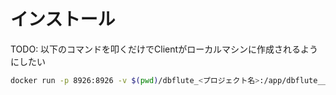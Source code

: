 # インストール
TODO: 以下のコマンドを叩くだけでClientがローカルマシンに作成されるようにしたい
```bash
docker run -p 8926:8926 -v $(pwd)/dbflute_<プロジェクト名>:/app/dbflute__<プロジェクト名> dbflute/dbflute-intro:latest
```